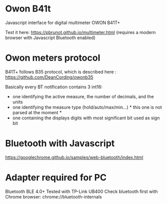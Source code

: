 # Owon B41t
Javascript interface for digital multimeter OWON B41T+

Test it here: https://pbrunot.github.io/multimeter.html (requires a modern browser with Javascript Bluetooth enabled)

# Owon meters protocol
B41T+ follows B35 protocol, which is described here : https://github.com/DeanCording/owonb35

Basically every BT notification contains 3 int16:
- one identifying the active measure, the number of decimals, and the units
- one identifying the measure type (hold/auto/max/min...) * this one is not parsed at the moment *
- one containing the displays digits with most significant bit used as sign bit 

# Bluetooth with Javascript
https://googlechrome.github.io/samples/web-bluetooth/index.html

# Adapter required for PC
Bluetooth BLE 4.0+
Tested with TP-Link UB400
Check bluetooth first with Chrome browser: chrome://bluetooth-internals
